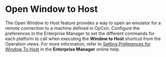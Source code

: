 # Open Window to Host

The Open Window to Host feature provides a way to open an emulator for a remote connection to a machine defined in OpCon. Configure the preferences in the Enterprise Manager to set the different commands for each platform to call when executing the **Window to Host** shortcut from the Operation views. For more information, refer to [Setting Preferences for Window To Host](../Files/UI/Enterprise-Manager/Preferences-for-Windows-To-Host.md) in the **Enterprise Manager** online help.
